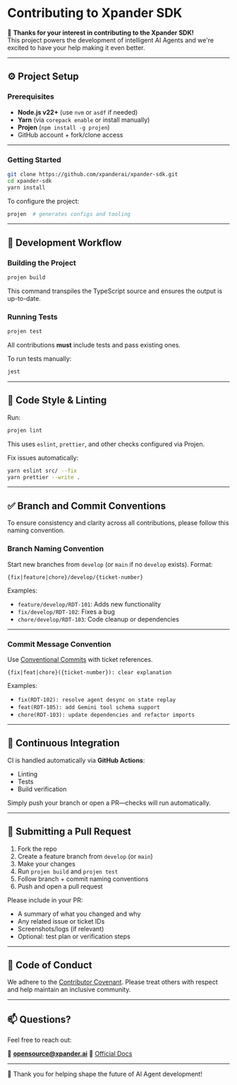 # Contributing to Xpander SDK

🚀 **Thanks for your interest in contributing to the Xpander SDK!**  
This project powers the development of intelligent AI Agents and we're excited to have your help making it even better.

---

## ⚙️ Project Setup

### Prerequisites

- **Node.js v22+** (use `nvm` or `asdf` if needed)
- **Yarn** (via `corepack enable` or install manually)
- **Projen** (`npm install -g projen`)
- GitHub account + fork/clone access

---

### Getting Started

```bash
git clone https://github.com/xpanderai/xpander-sdk.git
cd xpander-sdk
yarn install
````

To configure the project:

```bash
projen  # generates configs and tooling
```

---

## 🔁 Development Workflow

### Building the Project

```bash
projen build
```

This command transpiles the TypeScript source and ensures the output is up-to-date.

### Running Tests

```bash
projen test
```

All contributions **must** include tests and pass existing ones.

To run tests manually:

```bash
jest
```

---

## 🧼 Code Style & Linting

Run:

```bash
projen lint
```

This uses `eslint`, `prettier`, and other checks configured via Projen.

Fix issues automatically:

```bash
yarn eslint src/ --fix
yarn prettier --write .
```

---

## ✅ Branch and Commit Conventions

To ensure consistency and clarity across all contributions, please follow this naming convention.

### Branch Naming Convention

Start new branches from `develop` (or `main` if no `develop` exists). Format:

```
{fix|feature|chore}/develop/{ticket-number}
```

Examples:

* `feature/develop/RDT-101`: Adds new functionality
* `fix/develop/RDT-102`: Fixes a bug
* `chore/develop/RDT-103`: Code cleanup or dependencies

---

### Commit Message Convention

Use [Conventional Commits](https://www.conventionalcommits.org/) with ticket references.

```
{fix|feat|chore}({ticket-number}): clear explanation
```

Examples:

* `fix(RDT-102): resolve agent desync on state replay`
* `feat(RDT-105): add Gemini tool schema support`
* `chore(RDT-103): update dependencies and refactor imports`

---

## 🔄 Continuous Integration

CI is handled automatically via **GitHub Actions**:

* Linting
* Tests
* Build verification

Simply push your branch or open a PR—checks will run automatically.

---

## 🚀 Submitting a Pull Request

1. Fork the repo
2. Create a feature branch from `develop` (or `main`)
3. Make your changes
4. Run `projen build` and `projen test`
5. Follow branch + commit naming conventions
6. Push and open a pull request

Please include in your PR:

* A summary of what you changed and why
* Any related issue or ticket IDs
* Screenshots/logs (if relevant)
* Optional: test plan or verification steps

---

## 🤝 Code of Conduct

We adhere to the [Contributor Covenant](https://www.contributor-covenant.org/version/2/0/code_of_conduct/).
Please treat others with respect and help maintain an inclusive community.

---

## 📫 Questions?

Feel free to reach out:

📧 **[opensource@xpander.ai](mailto:opensource@xpander.ai)**
📘 [Official Docs](https://docs.xpander.ai)

---

💜 Thank you for helping shape the future of AI Agent development!